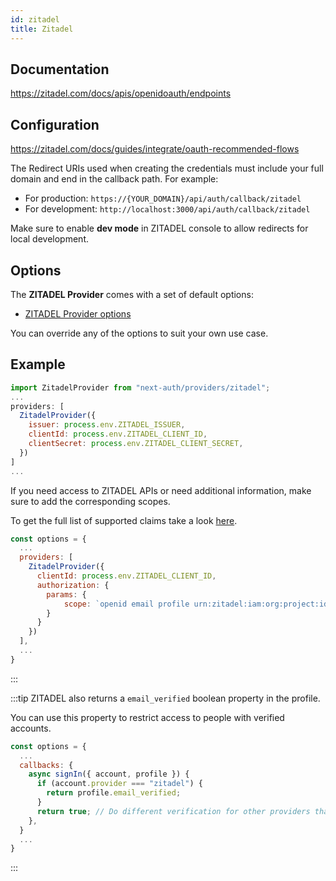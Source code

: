 ```yaml
---
id: zitadel
title: Zitadel
---
```


## Documentation

https://zitadel.com/docs/apis/openidoauth/endpoints

## Configuration

https://zitadel.com/docs/guides/integrate/oauth-recommended-flows

The Redirect URIs used when creating the credentials must include your full domain and end in the callback path. For example:

- For production: `https://{YOUR_DOMAIN}/api/auth/callback/zitadel`
- For development: `http://localhost:3000/api/auth/callback/zitadel`

Make sure to enable **dev mode** in ZITADEL console to allow redirects for local development.

## Options

The **ZITADEL Provider** comes with a set of default options:

- [ZITADEL Provider options](https://github.com/nextauthjs/next-auth/blob/v4/packages/next-auth/src/providers/zitadel.ts)

You can override any of the options to suit your own use case.

## Example

```js
import ZitadelProvider from "next-auth/providers/zitadel";
...
providers: [
  ZitadelProvider({
    issuer: process.env.ZITADEL_ISSUER,
    clientId: process.env.ZITADEL_CLIENT_ID,
    clientSecret: process.env.ZITADEL_CLIENT_SECRET,
  })
]
...
```

If you need access to ZITADEL APIs or need additional information, make sure to add the corresponding scopes.

To get the full list of supported claims take a look [here](https://zitadel.com/docs/apis/openidoauth/endpoints).

```js
const options = {
  ...
  providers: [
    ZitadelProvider({
      clientId: process.env.ZITADEL_CLIENT_ID,
      authorization: {
        params: {
            scope: `openid email profile urn:zitadel:iam:org:project:id:${process.env.ZITADEL_PROJECT_ID}:aud`
        }
      }
    })
  ],
  ...
}
```

:::

:::tip
ZITADEL also returns a `email_verified` boolean property in the profile.

You can use this property to restrict access to people with verified accounts.

```js
const options = {
  ...
  callbacks: {
    async signIn({ account, profile }) {
      if (account.provider === "zitadel") {
        return profile.email_verified;
      }
      return true; // Do different verification for other providers that don't have `email_verified`
    },
  }
  ...
}
```

:::
